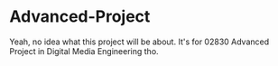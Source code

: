 # Advanced-Project
Yeah, no idea what this project will be about. It's for 02830 Advanced Project in Digital Media Engineering tho.
